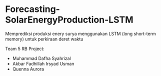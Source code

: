 # Forecasting-SolarEnergyProduction-LSTM
Memprediksi produksi enery surya menggunakan LSTM (long short-term memory) untuk perkiraan deret waktu

Team 5 RB Project: 
- Muhammad Dafha Syahrizal
- Akbar Fadhillah Irsyad Usman
- Quenna Aurora 
